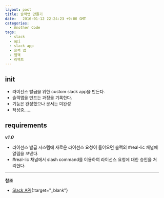 ```yaml
---
layout: post
title: 슬랙앱 만들기
date:   2016-01-12 22:24:23 +9:00 GMT
categories: 
  - Another Code
tags: 
  - slack
  - api
  - slack app
  - 슬랙 앱
  - 웹팩
  - 리액트
---
```


## init

* 라이선스 발급을 위한 custom slack app을 만든다.
* 슬랙앱을 만드는 과정을 기록한다.
* 기능은 완성했으나 문서는 미완성 
* 작성중......

## requirements

***v1.0***

* 라이선스 발급 시스템에 새로운 라이선스 요청이 들어오면 슬랙의 #real-lic 채널에 알림을 보낸다.
* \#real-lic 채널에서 slash command를 이용하여 라이선스 요청에 대한 승인을 처리한다.


---
**참조**

* [Slack API](https://api.slack.com){:target="_blank"}
